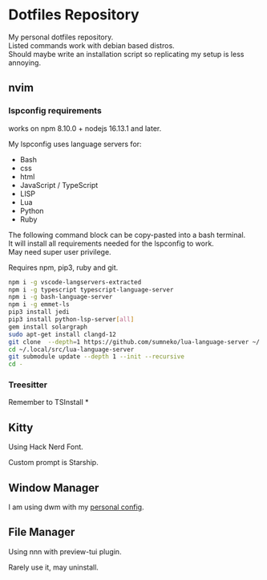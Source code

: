 # Dotfiles Repository

My personal dotfiles repository.  
Listed commands work with debian based distros.  
Should maybe write an installation script so replicating my setup is less
annoying.

## nvim

### lspconfig requirements

works on npm 8.10.0 + nodejs 16.13.1 and later.

My lspconfig uses language servers for:

- Bash
- css
- html
- JavaScript / TypeScript
- LISP
- Lua
- Python
- Ruby

The following command block can be copy-pasted into a bash terminal.  
It will install all requirements needed for the lspconfig to work.  
May need super user privilege.

Requires npm, pip3, ruby and git.

```bash
npm i -g vscode-langservers-extracted
npm i -g typescript typescript-language-server
npm i -g bash-language-server
npm i -g emmet-ls
pip3 install jedi
pip3 install python-lsp-server[all]
gem install solargraph
sudo apt-get install clangd-12
git clone  --depth=1 https://github.com/sumneko/lua-language-server ~/.local/src/lua-language-server
cd ~/.local/src/lua-language-server
git submodule update --depth 1 --init --recursive
cd -
```

### Treesitter

Remember to TSInstall *

## Kitty

Using Hack Nerd Font.

Custom prompt is Starship.

## Window Manager

I am using dwm with my [personal config](https://github.com/yuzu-eva/my-personal-dwm).

## File Manager

Using nnn with preview-tui plugin.

Rarely use it, may uninstall.
